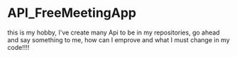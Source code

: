 # API_FreeMeetingApp
this is my hobby, I've create many Api to be in my repositories, go ahead and say something to me, how can I emprove and what I must change in my code!!!!

